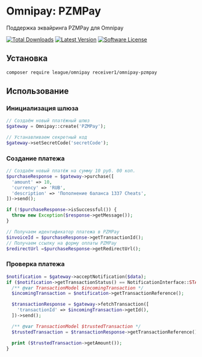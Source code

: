 # Omnipay: PZMPay
Поддержка эквайринга PZMPay для Omnipay 

[![Total Downloads](https://img.shields.io/packagist/dt/receiver1/omnipay-pzmpay.svg?style=flat-square)](https://packagist.org/packages/receiver1/omnipay-pzmpay)
[![Latest Version](https://img.shields.io/packagist/v/receiver1/omnipay-pzmpay.svg?style=flat-square)](https://github.com/receiver1/omnipay-pzmpay)
[![Software License](https://img.shields.io/badge/license-MIT-brightgreen.svg?style=flat-square)](LICENSE)

## Установка

```bash
composer require league/omnipay receiver1/omnipay-pzmpay
```


## Использование

### Инициализация шлюза
```php
// Создаём новый платёжный шлюз
$gateway = Omnipay::create('PZMPay');

// Устанавливаем секретный код
$gateway->setSecretCode('secretCode');
```

### Создание платежа
```php
// Создаём новый платёж на сумму 10 руб. 00 коп.
$purchaseResponse = $gateway->purchase([
  'amount' => 10,
  'currency' => 'RUB',
  'description' => 'Пополнение баланса 1337 Cheats',
])->send();

if (!$purchaseResponse->isSuccessful()) {
  throw new Exception($response->getMessage());
}

// Получаем идентификатор платежа в PZMPay
$invoiceId = $purchaseResponse->getTransactionId(); 
// Получаем ссылку на форму оплаты PZMPay
$redirectUrl =$purchaseResponse->getRedirectUrl(); 
```

### Проверка платежа
```php
$notification = $gateway->acceptNotification($data);
if ($notification->getTransactionStatus() == NotificationInterface::STATUS_COMPLETED) {
  /** @var TransactionModel $incomingTransaction */
  $incomingTransaction = $notification->getTransactionReference();

  $transactionResponse = $gateway->fetchTransaction([
    'transactionId' => $incomingTransaction->getId(),
  ])->send();

  /** @var TransactionModel $trustedTransaction */
  $trustedTransaction = $transactionResponse->getTransactionReference();

  print ($trustedTransaction->getAmount());
}
```